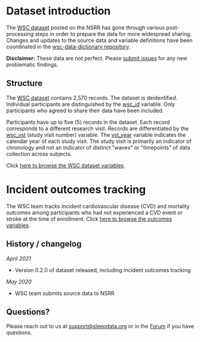 # Dataset introduction

The [WSC dataset](:files_path:/datasets) posted on the NSRR has gone through various post-processing steps in order to prepare the data for more widespread sharing. Changes and updates to the source data and variable definitions have been coordinated in the [wsc-data-dictionary repository](https://github.com/nsrr/wsc-data-dictionary).

**Disclaimer:** These data are not perfect. Please [submit issues](https://github.com/nsrr/wsc-data-dictionary/issues) for any new problematic findings.

## Structure

The [WSC dataset](:files_path:/datasets) contains 2,570 records. The dataset is deidentified. Individual participants are distinguished by the [wsc_id](https://sleepdata.org/datasets/wsc/variables/wsc_id) variable. Only participants who agreed to share their data have been included.

Participants have up to five (5) records in the dataset. Each record corresponds to a different research visit. Records are differentiated by the [wsc_vst](https://sleepdata.org/datasets/wsc/variables/wsc_vst) (study visit number) variable. The [vst_year](https://sleepdata.org/datasets/wsc/variables/vst_year) variable indicates the calendar year of each study visit. The study visit is primarily an indicator of chronology and not an indicator of distinct "waves" or "timepoints" of data collection across subjects.

Click [here to browse the WSC dataset variables](https://sleepdata.org/datasets/wsc/variables).

# Incident outcomes tracking

The WSC team tracks incident cardiovascular disease (CVD) and mortality outcomes among participants who had not experienced a CVD event or stroke at the time of enrollment. Click [here to browse the outcomes variables](https://sleepdata.org/datasets/wsc/variables?folder=Clinical+Data/Incident+Outcomes/Cardiovascular+Diseases).

## History / changelog

*April 2021*
- Version 0.2.0 of dataset released, including incident outcomes tracking

*May 2020*
- WSC team submits source data to NSRR

## Questions?

Please reach out to us at support@sleepdata.org or in the [Forum](https://sleepdata.org/forum) if you have questions.
